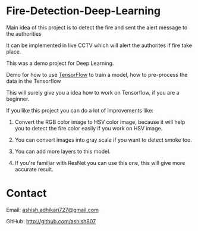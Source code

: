 # Fire-Detection-Deep-Learning

Main idea of this project is to detect the fire and sent the alert message to the authorities

It can be implemented in live CCTV which will alert the authorites if fire take place.

This was a demo project for Deep Learning.

Demo for how to use [TensorFlow]() to train a model, how to pre-process the data in the Tensorflow

This will surely give you a idea how to work on Tensorflow, if you are a beginner.

If you like this project you can do a lot of improvements like:

1) Convert the RGB color image to HSV color image, because it will help you to detect the fire color easily if you work on HSV image.

2) You can convert images into gray scale if you want to detect smoke too.

3) You can add more layers to this model.

4) If you're familiar with ResNet you can use this one, this will give more accurate result.


# Contact
Email: ashish.adhikari727@gmail.com

GitHub: http://github.com/ashish807
